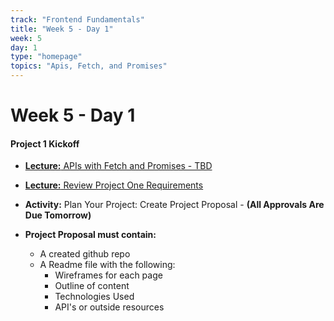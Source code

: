 ```yaml
---
track: "Frontend Fundamentals"
title: "Week 5 - Day 1"
week: 5
day: 1
type: "homepage"
topics: "Apis, Fetch, and Promises"
---
```


# Week 5 - Day 1



#### Project 1 Kickoff 

- [**Lecture:** APIs with Fetch and Promises - TBD](/frontend-fundamentals/week-5/day-1/lecture-materials/Fetch.md)

- [**Lecture:** Review Project One Requirements](/unit-projects/unit-one-project-requirements-portfolio/)

- **Activity:** Plan Your Project: Create Project Proposal - **(All Approvals Are Due Tomorrow)**

- **Project Proposal must contain:** 
    - A created github repo
    - A Readme file with the following:
        - Wireframes for each page
        - Outline of content
        - Technologies Used
        - API's or outside resources

